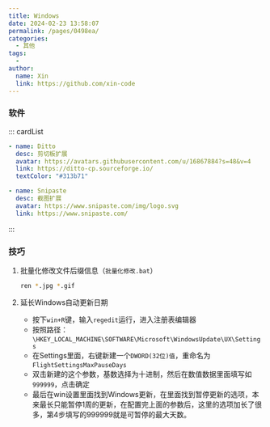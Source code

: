 ```yaml
---
title: Windows
date: 2024-02-23 13:58:07
permalink: /pages/0498ea/
categories:
  - 其他
tags:
  - 
author: 
  name: Xin
  link: https://github.com/xin-code
---
```




### 软件

::: cardList

```yaml
- name: Ditto
  desc: 剪切板扩展
  avatar: https://avatars.githubusercontent.com/u/16867884?s=48&v=4
  link: https://ditto-cp.sourceforge.io/
  textColor: "#313b71"

- name: Snipaste
  desc: 截图扩展
  avatar: https://www.snipaste.com/img/logo.svg
  link: https://www.snipaste.com/ 
```

:::



### 技巧

1. 批量化修改文件后缀信息（`批量化修改.bat`）

   ```bash
   ren *.jpg *.gif
   ```

2. 延长Windows自动更新日期

   - 按下`win+R`键，输入`regedit`运行，进入注册表编辑器
   - 按照路径：`\HKEY_LOCAL_MACHINE\SOFTWARE\Microsoft\WindowsUpdate\UX\Settings`
   - 在Settings里面，右键新建一个`DWORD(32位)值`，重命名为`FlightSettingsMaxPauseDays`
   - 双击新建的这个参数，基数选择为十进制，然后在数值数据里面填写如`999999`，点击确定
   - 最后在win设置里面找到Windows更新，在里面找到暂停更新的选项，本来最长只能暂停1周的更新，在配置完上面的参数后，这里的选项加长了很多，第4步填写的999999就是可暂停的最大天数。


